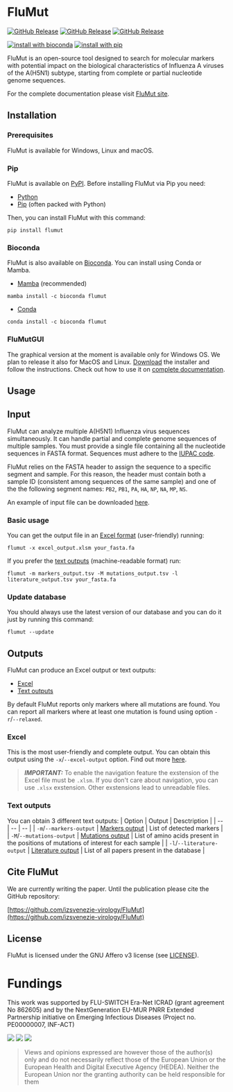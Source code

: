# FluMut

[![GitHub Release](https://img.shields.io/github/v/release/izsvenezie-virology/FluMut?label=FluMut)](https://github.com/izsvenezie-virology/FluMut/releases/latest/)
[![GitHub Release](https://img.shields.io/github/v/release/izsvenezie-virology/FluMutDB?label=FluMutDB)](https://github.com/izsvenezie-virology/FluMutDB/releases/latest/)
[![GitHub Release](https://img.shields.io/github/v/release/izsvenezie-virology/FluMutGUI?label=FluMutGUI)](https://github.com/izsvenezie-virology/FluMutGUI/releases/latest/)

[![install with bioconda](https://img.shields.io/badge/install%20with-bioconda-brightgreen.svg?style=flat)](http://bioconda.github.io/recipes/flumut/README.html)
[![install with pip](https://img.shields.io/badge/install%20with-pip-brightgreen.svg)](https://pypi.org/project/flumut/)


FluMut is an open-source tool designed to search for molecular markers with potential impact on the biological characteristics of Influenza A viruses of the A(H5N1) subtype, starting from complete or partial nucleotide genome sequences.

For the complete documentation please visit [FluMut site](https://izsvenezie-virology.github.io/FluMut/).

## Installation

### Prerequisites
FluMut is available for Windows, Linux and macOS.

### Pip
FluMut is available on [PyPI](https://pypi.org/project/flumut/).
Before installing FluMut via Pip you need:
- [Python](https://www.python.org/downloads/)
- [Pip](https://pypi.org/project/pip/) (often packed with Python)

Then, you can install FluMut with this command:
```
pip install flumut
```

### Bioconda
FluMut is also available on [Bioconda](https://bioconda.github.io/flumut).
You can install using Conda or Mamba.
- [Mamba](https://mamba.readthedocs.io/en/latest/installation/mamba-installation.html) (recommended)
```
mamba install -c bioconda flumut
```
- [Conda](https://conda.io/projects/conda/en/latest/user-guide/install/index.html)
```
conda install -c bioconda flumut
```

### FluMutGUI
The graphical version at the moment is available only for Windows OS.
We plan to release it also for MacOS and Linux.
[Download](https://github.com/izsvenezie-virology/FluMutGUI/releases/latest/download/FluMutGUI_Installer.exe) the installer and follow the instructions.
Check out how to use it on [complete documentation](https://izsvenezie-virology.github.io/FluMut/docs/usage/usage-gui#basic-usage).

## Usage

## Input
FluMut can analyze multiple A(H5N1) Influenza virus sequences simultaneously.
It can handle partial and complete genome sequences of multiple samples.
You must provide a single file containing all the nucleotide sequences in FASTA format.
Sequences must adhere to the [IUPAC code](https://www.bioinformatics.org/sms/iupac.html).

FluMut relies on the FASTA header to assign the sequence to a specific segment and sample.
For this reason, the header must contain both a sample ID (consistent among sequences of the same sample) and one of the the following segment names: `PB2`, `PB1`, `PA`, `HA`, `NP`, `NA`, `MP`, `NS`.

An example of input file can be downloaded [here](https://github.com/izsvenezie-virology/FluMut/releases/latest/download/fasta_input_example.fa).

### Basic usage
You can get the output file in an [Excel format](#excel) (user-friendly) running:
```
flumut -x excel_output.xlsm your_fasta.fa
```
If you prefer the [text outputs](#text-outputs) (machine-readable format) run:
```
flumut -m markers_output.tsv -M mutations_output.tsv -l literature_output.tsv your_fasta.fa
```

### Update database
You should always use the latest version of our database and you can do it just by running this command:
```
flumut --update
```

## Outputs
FluMut can produce an Excel output or text outputs:
- [Excel](#excel)
- [Text outputs](#text-outputs)

By default FluMut reports only markers where all mutations are found.
You can report all markers where at least one mutation is found using option `-r`/`--relaxed`.

### Excel
This is the most user-friendly and complete output. 
You can obtain this output using the `-x`/`--excel-output` option.
Find out more [here](https://izsvenezie-virology.github.io/FluMut/docs/output#excel-output).

>**_IMPORTANT:_** To enable the navigation feature the exstension of the Excel file must be `.xlsm`.
>If you don't care about navigation, you can use `.xlsx` exstension.
>Other exstensions lead to unreadable files.

### Text outputs
You can obtain 3 different text outputs:
| Option | Output | Desctription |
| -- | -- | -- |
| `-m`/`--markers-output` | [Markers output](https://izsvenezie-virology.github.io/FluMut/docs/output#markers-output) | List of detected markers |
| `-M`/`--mutations-output` | [Mutations output](https://izsvenezie-virology.github.io/FluMut/docs/output#mutations-output) | List of amino acids present in the positions of mutations of interest for each sample |
| `-l`/`--literature-output` | [Literature output](https://izsvenezie-virology.github.io/FluMut/docs/output#literature-output) | List of all papers present in the database |

## Cite FluMut
We are currently writing the paper. 
Until the publication please cite the GitHub repository:

[https://github.com/izsvenezie-virology/FluMut](https://github.com/izsvenezie-virology/FluMut)

## License
FluMut is licensed under the GNU Affero v3 license (see [LICENSE](LICENSE)).

# Fundings

This work was supported by FLU-SWITCH Era-Net ICRAD (grant agreement No 862605) and by the NextGeneration EU-MUR PNRR Extended Partnership initiative on Emerging Infectious Diseases (Project no. PE00000007, INF-ACT)

![](docs/images/Logo-Flu-Switch.png) ![](docs/images/Logo-Inf-act.jpg) ![](docs/images/Logo-eu.png)

>Views and opinions expressed are however those of the author(s) only and do not necessarily reflect those of the European Union or the European Health and Digital Executive Agency (HEDEA). 
>Neither the European Union nor the granting authority can be held responsible for them
